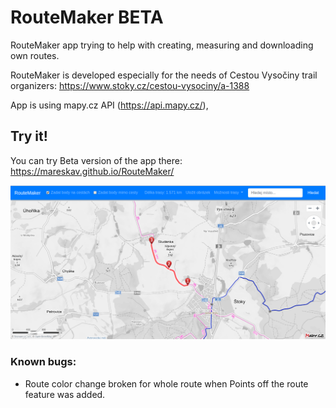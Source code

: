 # RouteMaker BETA

RouteMaker app trying to help with creating, measuring and downloading own routes.

RouteMaker is developed especially for the needs of Cestou Vysočiny trail organizers:
https://www.stoky.cz/cestou-vysociny/a-1388

App is using mapy.cz API (https://api.mapy.cz/),

## Try it!
You can try Beta version of the app there:
https://mareskav.github.io/RouteMaker/

![](./images/preview.png?raw=true "Optional Title")

### Known bugs:
- Route color change broken for whole route when Points off the route feature was added.
